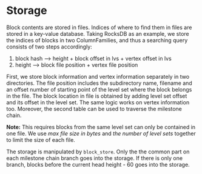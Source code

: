 # Storage

Block contents are stored in files. Indices of where to find them in files are stored in a key-value database. Taking RocksDB as an example, we store the indices of blocks in two ColumnFamilies, and thus a searching query consists of two steps accordingly:

1. block hash --&gt; height + block offset in lvs + vertex offset in lvs
2. height --&gt;  block file position + vertex file position

First, we store block information and vertex information separately in two directories. The file position includes the subdirectory name, filename and an offset number of starting point of the level set where the block belongs in the file. The block location in file is obtained by adding level set offset and its offset in the level set. The same logic works on vertex information too. Moreover, the second table can be used to traverse the milestone chain.

**Note:** This requires blocks from the same level set can only be contained in one file. We use _max file size in bytes_ and _the number of level sets_ together to limit the size of each file.

The storage is manipulated by `block_store`. Only the the common part on each milestone chain branch goes into the storage. If there is only one branch, blocks before the current head height - 60 goes into the storage.


